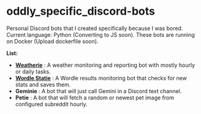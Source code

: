# oddly_specific_discord-bots
Personal Discord bots that I created specifically because I was bored. 
Current language: Python (Converting to JS soon).
These bots are running on Docker (Upload dockerfile soon).

**List:**
* **[Weatherie](https://github.com/sakkarose/weatherie_bot)** : A weather monitoring and reporting bot with mostly hourly or daily tasks.
* **[Wordle Statie](https://github.com/sakkarose/wordle_statie-bot)** : A Wordle results monitoring bot that checks for new stats and saves them.
* **Geminie** : A bot that will just call Gemini in a Discord text channel.
* **Petie** : A bot that will fetch a random or newest pet image from configured subreddit hourly.
